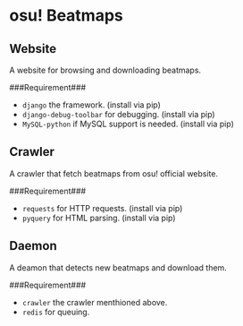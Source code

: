 osu! Beatmaps
================
Website
---------
A website for browsing and downloading beatmaps.

###Requirement###
- ``django`` the framework. (install via pip)
- ``django-debug-toolbar`` for debugging. (install via pip)
- ``MySQL-python`` if MySQL support is needed. (install via pip)

Crawler
--------
A crawler that fetch beatmaps from osu! official website.

###Requirement###
- ``requests`` for HTTP requests. (install via pip)
- ``pyquery`` for HTML parsing. (install via pip)

Daemon
-------
A deamon that detects new beatmaps and download them.

###Requirement###
- ``crawler`` the crawler menthioned above.
- ``redis`` for queuing.
